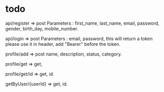 # todo



api/register => post
Parameters : 
first_name,
last_name,
email,
password,
gender,
birth_day,
mobile_number.


api/login => post
Parameters :
email,
password,
this will return a token please use it in header, add "Bearer" before the token.

profile/add => post
name,
description,
status,
category.

profile/get => get,

profile/get/id => get,
id.

getByUser/{userId} => get,
id.
